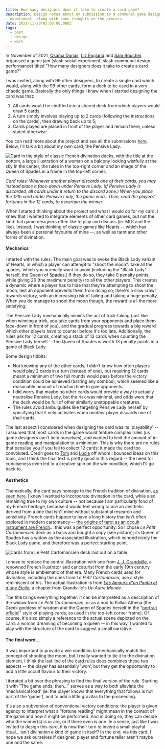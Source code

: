 ```yaml
---
title: How many designers does it take to create a card game?
description: Design notes about my submission to a communal game design
  experiment, along with some thoughts on the process.
date: 2021-11-23T03:00:00.000Z
tags:
  - post
  - design
  - work
---
```

In November of 2021, [Osama Dorias](https://twitter.com/osamadorias), [Liz England](https://twitter.com/lizardengland) and [Sam Boucher](https://twitter.com/MonsieurEureka) organised a game jam (slash social experiment, slash communal design performance) titled "How many designers does it take to create a card game?"


I was invited, along with 99 other designers, to create a single card which would, along with the 99 other cards, form a deck to be used in a very chaotic game. Basically the only things I knew when I started designing the card was that:

1. All cards would be shuffled into a shared deck from which players would draw 5 cards;
2. A turn simply involves playing up to 2 cards (following the instructions on the cards), then drawing back up to 5;
3. Cards played are placed in front of the player and remain there, unless stated otherwise.


You can read more about the project and see all the submissions [here](http://howmanydesignersdoesittake.com). Below, I'll talk a bit about my own card, the Pensive Lady.


<img src="/assets/img/hmddittmac-pensive-lady-small.png" title="Pensive Lady" alt="Card in the style of classic French divination decks, with the title at the bottom, a large illustration of a woman on a balcony looking wistfully at the sky in the center, the rules in the top-right corner and an image of the Queen of Spades in a frame in the top-left corner.">


*Card rules: Whenever another player discards one of their cards, you may instead place it face-down under Pensive Lady. (If Pensive Lady is discarded, all cards under it return to the discard zone.) When you place the 12th card under Pensive Lady, the game ends. Then, read the players' fortunes in the 12 cards, to ascertain the winner.*


When I started thinking about the project and what I would do for my card, I knew that I wanted to integrate elements of other card games, but not the kind that game designers often like to play and discuss (ie. MtG and the like). Instead, I was thinking of classic games like Hearts -- which has always been a personal favourite of mine --, as well as tarot and other forms of divination.


#### Mechanics


I started with the rules. The main goal was to evoke the Black Lady variant of Hearts, in which a player can attempt to "shoot the moon": take all the spades, which you normally want to avoid (including the "Black Lady" herself, the Queen of Spades.) If they do so, they take 0 penalty points, while giving 26 (the maximum penalty) to all the other players. This creates a dynamic where a player has to hide that they're attempting to shoot the moon, lest an opponent prevents them from doing so; there's a slow crawl towards victory, with an increasing risk of failing and taking a huge penalty. When you do manage to shoot the moon though, the reward is all the more satisfying.


The Pensive Lady mechanically mimics the act of trick-taking (just like when winning a trick, you take cards from your opponents and place them face-down in front of you), and the gradual progress towards a big reward which other players have to counter before it's too late. Additionally, the rules ask for 12 cards, creating a stack of 13 cards when counting the Pensive Lady herself -- the Queen of Spades is worth 13 penalty points in a game of Black Lady.


Some design tidbits:

* Not knowing any of the other cards, I didn't know how often players would play 2 cards in a turn (instead of one), but requiring 12 cards meant a minimum of two full rounds would pass before the victory condition could be achieved (barring any combos), which seemed like a reasonable amount of reaction time to give opponents.
* I did worry that maybe no other cards would provide a way to actually neutralise Pensive Lady, but the risk was minimal, and odds were that the deck would be full of other similarly unstoppable creatures.
* The rules avoid ambuiguities like targeting Pensive Lady herself by specifying that it only activates when *another* player discards one of *their* cards.


The last aspect I considered when designing the card was its 'playability' -- I assumed that most cards in the game would feature complex rules (us game designers can't help ourselves), and wanted to limit the amount of in-game reading and manipulation to a minimum. This is why there are no rules that penalise you if you fail to collect 12 cards; it made the card too convoluted. Credit goes to [Tom](https://twitter.com/Robomachin) and [Lucie](https://twitter.com/LucieViatge) off whom I bounced ideas on this topic, and I think the final text is pretty good in this regard -- the need for conciseness even led to a creative spin on the win condition, which I'll go back to.

#### Aesthetics


Thematically, the card pays homage to the French tradition of divination, [as seen here](https://www.wopc.co.uk/france/livre-du-destin). I knew I wanted to incorporate divination in the card, while also remaining true to my own culture -- not because I am particularly fond of my French heritage, because it would feel wrong to use an aesthetic derived from a one that isn't mine without substantial research and sensitivity. French cards happen to have a long history that isn't often explored in modern cartomancy -- [the origins of tarot as an occult instrument are French](https://en.wikipedia.org/wiki/Tarot_card_reading)... this was a perfect opportunity. So I chose *Le Petit Cartomancien* deck as a basis and bought a copy (see picture); its Queen of Spades has a widow as the associated illustration, which echoed nicely the Black Lady game, and therefore was a perfect starting point.

<img src="/assets/img/petit-cartomancien.png" title="Le Petit Cartomancien" alt="Cards from Le Petit Cartomancien deck laid out on a table">

I chose to replace the central illustration with one from [J. J. Grandville](https://en.wikipedia.org/wiki/Jean_Ignace_Isidore_Gérard_Grandville), a renowned French illustrator and caricaturist from the early 19th century whose style is emblematic of that era. Many French cards used for divination, including the ones from *Le Petit Cartomacien*, use a style reminiscent of his. The actual illustration is from *[Les Amours d'un Pantin et d'une Étoile](https://gallica.bnf.fr/ark:/12148/bpt6k101975j/f128.item.texteImage)*, a chapter from Grandville's *Un Autre Monde*.


The title brings everything together: it can be interpreted as a description of the widow from *Le Petit Cartomancien*, or as a nod to Pallas Athena (the Greek goddess of wisdom and the Queen of Spades herself in the "[portrait officiel](https://en.wikipedia.org/wiki/French-suited_playing_cards#Paris_pattern)" style of playing cards, as used in the top-left corner frame). Of course, it's also simply a reference to the actual scene depicted on the card: a woman dreaming of becoming a queen -- in this way, I wanted to play with the structure of the card to suggest a small narrative.

#### The final word...

It was important to provide a win condition to mechanically match the concept of shooting the moon, but I really wanted to tie it to the divination element. I think the last line of the card rules does combines these two aspects -- the player has essentially 'won', but they get the opportunity to add a little occult flavour to their victory.

I iterated a bit over the phrasing to find the final version of the rule. Starting it with "The game ends; then..." serves as a way to both alleviate the 'mechanical load' (ie. the player knows that everything that follows is not part of the 'game'), and to add a little gravitas to the proceeding.

It's also a subversion of conventional victory conditions: the player is given agency to interpret what a "fortune reading" might mean in the context of the game and how it might be performed. And in doing so, they can decide who the winner(s) is or are, or if there even is one. In a sense, just like I was invited to design this card, it is now their turn to invent a small playful ritual... isn't divination a kind of game in itself? In the end, via this card, I hope we ask ourselves if designer, player and fortune teller aren't maybe one and the same.